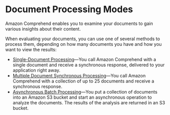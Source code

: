 # Document Processing Modes<a name="process"></a>

Amazon Comprehend enables you to examine your documents to gain various insights about their content\. 



When evaluating your documents, you can use one of several methods to process them, depending on how many documents you have and how you want to view the results:
+ [Single\-Document Processing](how-single.md)—You call Amazon Comprehend with a single document and receive a synchronous response, delivered to your application right away\. 
+ [Multiple Document Synchronous Processing](how-batch.md)—You call Amazon Comprehend with a collection of up to 25 documents and receive a synchronous response\.
+ [Asynchronous Batch Processing](how-async.md)—You put a collection of documents into an Amazon S3 bucket and start an asynchronous operation to analyze the documents\. The results of the analysis are returned in an S3 bucket\.